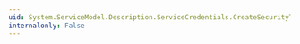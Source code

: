 ```yaml
---
uid: System.ServiceModel.Description.ServiceCredentials.CreateSecurityTokenManager
internalonly: False
---
```


